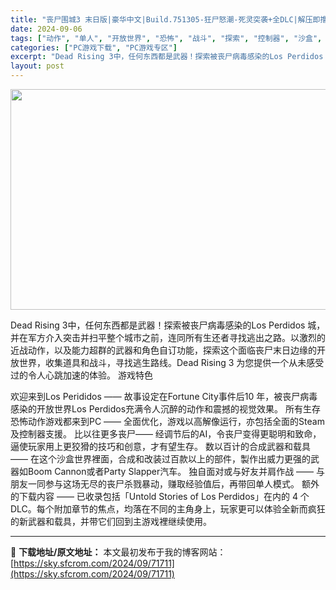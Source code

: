 ```yaml
---
title: "丧尸围城3 末日版|豪华中文|Build.751305-狂尸怒潮-死灵突袭+全DLC|解压即撸|"
date: 2024-09-06
tags: ["动作", "单人", "开放世界", "恐怖", "战斗", "探索", "控制器", "沙盒", "生存"]
categories: ["PC游戏下载", "PC游戏专区"]
excerpt: "Dead Rising 3中，任何东西都是武器！探索被丧尸病毒感染的Los Perdidos 城，并在军方介入突击并扫平整个城市之前，连同所有生还者寻找逃出之路。以激烈的近战动作，以及能力超群的武器和角色自订功能，探索这个面临丧尸末日边缘的开放世界，收集道具和战斗，寻找逃生路线。Dead Risin&hellip;"
layout: post
---
```


<img src="https://sky.sfcrom.com/wp-content/uploads/2024/09/2024090608152562.webp" alt="" width="616" height="353" class="aligncenter size-full wp-image-71694" />

Dead Rising 3中，任何东西都是武器！探索被丧尸病毒感染的Los Perdidos 城，并在军方介入突击并扫平整个城市之前，连同所有生还者寻找逃出之路。以激烈的近战动作，以及能力超群的武器和角色自订功能，探索这个面临丧尸末日边缘的开放世界，收集道具和战斗，寻找逃生路线。Dead Rising 3 为您提供一个从未感受过的令人心跳加速的体验。
游戏特色

欢迎来到Los Perididos —— 故事设定在Fortune City事件后10 年，被丧尸病毒感染的开放世界Los Perdidos充满令人沉醉的动作和震撼的视觉效果。
所有生存恐怖动作游戏都来到PC —— 全面优化，游戏以高解像运行，亦包括全面的Steam及控制器支援。
比以往更多丧尸—— 经调节后的AI，令丧尸变得更聪明和致命，逼使玩家用上更狡猾的技巧和创意，才有望生存。
数以百计的合成武器和载具 —— 在这个沙盒世界裡面，合成和改装过百款以上的部件，製作出威力更强的武器如Boom Cannon或者Party Slapper汽车。
独自面对或与好友并肩作战 —— 与朋友一同参与这场无尽的丧尸杀戮暴动，赚取经验值后，再带回单人模式。
额外的下载内容 —— 已收录包括「Untold Stories of Los Perdidos」在内的 4 个 DLC。每个附加章节的焦点，均落在不同的主角身上，玩家更可以体验全新而疯狂的新武器和载具，并带它们回到主游戏裡继续使用。

---
📖 **下载地址/原文地址：** 本文最初发布于我的博客网站：[https://sky.sfcrom.com/2024/09/71711](https://sky.sfcrom.com/2024/09/71711)
